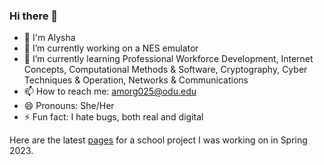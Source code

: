 ### Hi there 👋

- 🚀 I'm Alysha
- 🔭 I’m currently working on a NES emulator
- 🌱 I’m currently learning Professional Workforce Development, Internet Concepts, Computational Methods & Software, Cryptography, Cyber Techniques & Operation, Networks & Communications
- 📫 How to reach me: amorg025@odu.edu
- 😄 Pronouns: She/Her
- ⚡ Fun fact: I hate bugs, both real and digital

Here are the latest [pages](https://meagherpatrick.github.io/CS350-Wends1/) for a school project I was working on in Spring 2023.
